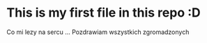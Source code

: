 # This is my first file in this repo :D
Co mi lezy na sercu ...
Pozdrawiam wszystkich zgromadzonych
